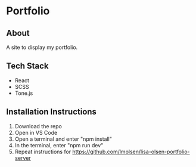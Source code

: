 # Portfolio
##  About
A site to display my portfolio.

## Tech Stack
- React
- SCSS
- Tone.js

## Installation Instructions
1. Download the repo
2. Open in VS Code
3. Open a terminal and enter "npm install"
4. In the terminal, enter "npm run dev" 
5. Repeat instructions for https://github.com/lmolsen/lisa-olsen-portfolio-server